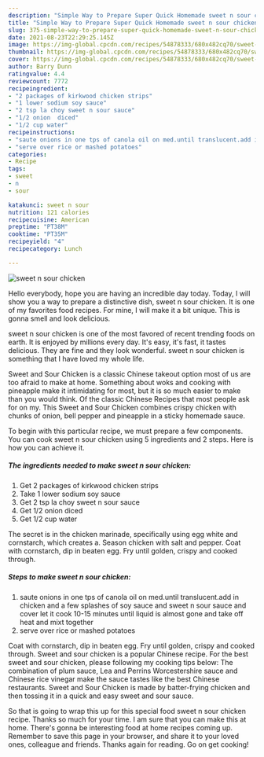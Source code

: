 ```yaml
---
description: "Simple Way to Prepare Super Quick Homemade sweet n sour chicken"
title: "Simple Way to Prepare Super Quick Homemade sweet n sour chicken"
slug: 375-simple-way-to-prepare-super-quick-homemade-sweet-n-sour-chicken
date: 2021-08-23T22:29:25.145Z
image: https://img-global.cpcdn.com/recipes/54878333/680x482cq70/sweet-n-sour-chicken-recipe-main-photo.jpg
thumbnail: https://img-global.cpcdn.com/recipes/54878333/680x482cq70/sweet-n-sour-chicken-recipe-main-photo.jpg
cover: https://img-global.cpcdn.com/recipes/54878333/680x482cq70/sweet-n-sour-chicken-recipe-main-photo.jpg
author: Barry Dunn
ratingvalue: 4.4
reviewcount: 7772
recipeingredient:
- "2 packages of kirkwood chicken strips"
- "1 lower sodium soy sauce"
- "2 tsp la choy sweet n sour sauce"
- "1/2 onion  diced"
- "1/2 cup water"
recipeinstructions:
- "saute onions in one tps of canola oil on med.until translucent.add in chicken and a few splashes of soy sauce and sweet n sour sauce and cover let it cook 10-15 minutes until liquid is almost gone and take off heat and mixt together"
- "serve over rice or mashed potatoes"
categories:
- Recipe
tags:
- sweet
- n
- sour

katakunci: sweet n sour 
nutrition: 121 calories
recipecuisine: American
preptime: "PT38M"
cooktime: "PT35M"
recipeyield: "4"
recipecategory: Lunch

---
```



![sweet n sour chicken](https://img-global.cpcdn.com/recipes/54878333/680x482cq70/sweet-n-sour-chicken-recipe-main-photo.jpg)

Hello everybody, hope you are having an incredible day today. Today, I will show you a way to prepare a distinctive dish, sweet n sour chicken. It is one of my favorites food recipes. For mine, I will make it a bit unique. This is gonna smell and look delicious.

sweet n sour chicken is one of the most favored of recent trending foods on earth. It is enjoyed by millions every day. It's easy, it's fast, it tastes delicious. They are fine and they look wonderful. sweet n sour chicken is something that I have loved my whole life.

Sweet and Sour Chicken is a classic Chinese takeout option most of us are too afraid to make at home. Something about woks and cooking with pineapple make it intimidating for most, but it is so much easier to make than you would think. Of the classic Chinese Recipes that most people ask for on my. This Sweet and Sour Chicken combines crispy chicken with chunks of onion, bell pepper and pineapple in a sticky homemade sauce.


To begin with this particular recipe, we must prepare a few components. You can cook sweet n sour chicken using 5 ingredients and 2 steps. Here is how you can achieve it.

<!--inarticleads1-->

##### The ingredients needed to make sweet n sour chicken:

1. Get 2 packages of kirkwood chicken strips
1. Take 1 lower sodium soy sauce
1. Get 2 tsp la choy sweet n sour sauce
1. Get 1/2 onion  diced
1. Get 1/2 cup water


The secret is in the chicken marinade, specifically using egg white and cornstarch, which creates a. Season chicken with salt and pepper. Coat with cornstarch, dip in beaten egg. Fry until golden, crispy and cooked through. 

<!--inarticleads2-->

##### Steps to make sweet n sour chicken:

1. saute onions in one tps of canola oil on med.until translucent.add in chicken and a few splashes of soy sauce and sweet n sour sauce and cover let it cook 10-15 minutes until liquid is almost gone and take off heat and mixt together
1. serve over rice or mashed potatoes


Coat with cornstarch, dip in beaten egg. Fry until golden, crispy and cooked through. Sweet and sour chicken is a popular Chinese recipe. For the best sweet and sour chicken, please following my cooking tips below: The combination of plum sauce, Lea and Perrins Worcestershire sauce and Chinese rice vinegar make the sauce tastes like the best Chinese restaurants. Sweet and Sour Chicken is made by batter-frying chicken and then tossing it in a quick and easy sweet and sour sauce. 

So that is going to wrap this up for this special food sweet n sour chicken recipe. Thanks so much for your time. I am sure that you can make this at home. There's gonna be interesting food at home recipes coming up. Remember to save this page in your browser, and share it to your loved ones, colleague and friends. Thanks again for reading. Go on get cooking!
